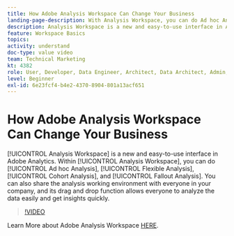 ```yaml
---
title: How Adobe Analysis Workspace Can Change Your Business
landing-page-description: With Analysis Workspace, you can do Ad hoc Analysis, Flexible Analysis, Cohort Analysis, and Fallout Analysis.
description: Analysis Workspace is a new and easy-to-use interface in Adobe Analytics. Within Analysis Workspace, you can do Ad hoc Analysis, Flexible Analysis, Cohort Analysis, and Fallout Analysis. You can also share the analysis working environment with everyone in your company, and its drag and drop function allows everyone to analyze the data easily and get insights quickly.
feature: Workspace Basics
topics: 
activity: understand
doc-type: value video
team: Technical Marketing
kt: 4382
role: User, Developer, Data Engineer, Architect, Data Architect, Admin, Leader
level: Beginner
exl-id: 6e23fcf4-b4e2-4370-8904-801a13acf651
---
```

# How Adobe Analysis Workspace Can Change Your Business

[!UICONTROL Analysis Workspace] is a new and easy-to-use interface in Adobe Analytics. Within [!UICONTROL Analysis Workspace], you can do [!UICONTROL Ad hoc Analysis], [!UICONTROL Flexible Analysis], [!UICONTROL Cohort Analysis], and [!UICONTROL Fallout Analysis]. You can also share the analysis working environment with everyone in your company, and its drag and drop function allows everyone to analyze the data easily and get insights quickly.

>[!VIDEO](https://video.tv.adobe.com/v/31501/?quality=12)

Learn More about Adobe Analysis Workspace [HERE](https://www.adobe.com/analytics/ad-hoc-analysis.html?sdid=T32PLYTV&mv=search).
